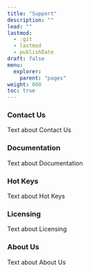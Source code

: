 ```yaml
---
title: "Support"
description: ""
lead: ""
lastmod:
  - :git
  - lastmod
  - publishDate
draft: false
menu: 
  explorer:
    parent: "pages"
weight: 060
toc: true
---
```


### Contact Us

Text about Contact Us

### Documentation

Text about Documentation

### Hot Keys

Text about Hot Keys

### Licensing

Text about Licensing

### About Us

Text about About Us
